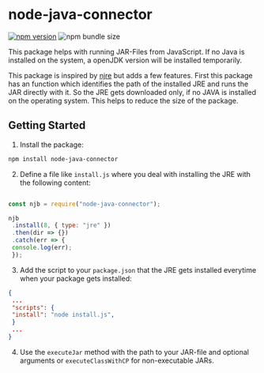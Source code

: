 # node-java-connector

[![npm version](https://badge.fury.io/js/node-java-connector.svg)](https://badge.fury.io/js/node-java-connector)
![npm bundle size](https://img.shields.io/bundlephobia/minzip/node-java-connector)

This package helps with running JAR-Files from JavaScript.
If no Java is installed on the system, a openJDK version will be installed temporarily.

This package is inspired by [njre](https://github.com/raftario/njre) but adds a few features.
First this package has an function which identifies the path of the installed JRE and runs the JAR directly with it. So the JRE gets downloaded only, if no JAVA is installed on the operating system.
This helps to reduce the size of the package.

## Getting Started

1. Install the package:

```sh
npm install node-java-connector
```

2. Define a file like `install.js` where you deal with installing the JRE with the following content:

```js

const njb = require("node-java-connector");

njb
 .install(8, { type: "jre" })
 .then(dir => {})
 .catch(err => {
 console.log(err);
 });
```

3. Add the script to your `package.json` that the JRE gets installed everytime when your package gets installed:

```json
{
 ...
 "scripts": {
 "install": "node install.js",
 }
 ...
}
```

4. Use the `executeJar` method with the path to your JAR-file and optional arguments or `executeClassWithCP` for non-executable JARs.
